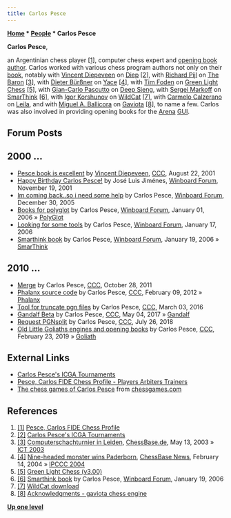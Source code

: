 ```yaml
---
title: Carlos Pesce
---
```

**[Home](Home "Home") * [People](People "People") * Carlos Pesce**

**Carlos Pesce**,

an Argentinian chess player <a id="cite-note-1" href="#cite-ref-1">[1]</a>, computer chess expert and [opening book author](Category:Opening_Book_Author "Category:Opening Book Author").
Carlos worked with various chess program authors not only on their [book](Opening_Book "Opening Book"), notably with [Vincent Diepeveen](Vincent_Diepeveen "Vincent Diepeveen") on [Diep](Diep "Diep") <a id="cite-note-2" href="#cite-ref-2">[2]</a>, with [Richard Pijl](Richard_Pijl "Richard Pijl") on [The Baron](The_Baron "The Baron") <a id="cite-note-3" href="#cite-ref-3">[3]</a>,
with [Dieter Bürßner](Dieter_B%C3%BCr%C3%9Fner "Dieter Bürßner") on [Yace](Yace "Yace") <a id="cite-note-4" href="#cite-ref-4">[4]</a>, with [Tim Foden](Tim_Foden "Tim Foden") on [Green Light Chess](Green_Light_Chess "Green Light Chess") <a id="cite-note-5" href="#cite-ref-5">[5]</a>, with [Gian-Carlo Pascutto](Gian-Carlo_Pascutto "Gian-Carlo Pascutto") on [Deep Sjeng](Deep_Sjeng "Deep Sjeng"), with [Sergei Markoff](Sergei_Markoff "Sergei Markoff") on [SmarThink](SmarThink "SmarThink") <a id="cite-note-6" href="#cite-ref-6">[6]</a>, with [Igor Korshunov](Igor_Korshunov "Igor Korshunov") on [WildCat](WildCat "WildCat") <a id="cite-note-7" href="#cite-ref-7">[7]</a>, with [Carmelo Calzerano](Carmelo_Calzerano "Carmelo Calzerano") on [Leila](Leila "Leila"), and with [Miguel A. Ballicora](Miguel_A._Ballicora "Miguel A. Ballicora") on [Gaviota](Gaviota "Gaviota") <a id="cite-note-8" href="#cite-ref-8">[8]</a>, to name a few.
Carlos was also involved in providing opening books for the [Arena](Arena "Arena") [GUI](GUI "GUI").

## Forum Posts

## 2000 ...

- [Pesce book is excellent](https://www.stmintz.com/ccc/index.php?id=184883) by [Vincent Diepeveen](Vincent_Diepeveen "Vincent Diepeveen"), [CCC](CCC "CCC"), August 22, 2001
- [Happy Birthday Carlos Pesce!](http://www.open-aurec.com/wbforum/viewtopic.php?f=18&t=35090) by José Luis Jiménes, [Winboard Forum](Computer_Chess_Forums "Computer Chess Forums"), November 19, 2001
- [Im coming back..so i need some help](http://www.open-aurec.com/wbforum/viewtopic.php?f=2&t=4051&p=20626) by Carlos Pesce, [Winboard Forum](Computer_Chess_Forums "Computer Chess Forums"), December 30, 2005
- [Books for polyglot](http://www.open-aurec.com/wbforum/viewtopic.php?f=2&t=4061&p=20684) by Carlos Pesce, [Winboard Forum](Computer_Chess_Forums "Computer Chess Forums"), January 01, 2006 » [PolyGlot](PolyGlot "PolyGlot")
- [Looking for some tools](http://www.open-aurec.com/wbforum/viewtopic.php?f=2&t=4168&p=21368) by Carlos Pesce, [Winboard Forum](Computer_Chess_Forums "Computer Chess Forums"), January 17, 2006
- [Smarthink book](http://www.open-aurec.com/wbforum/viewtopic.php?f=2&t=4182&p=21458) by Carlos Pesce, [Winboard Forum](Computer_Chess_Forums "Computer Chess Forums"), January 19, 2006 » [SmarThink](SmarThink "SmarThink")

## 2010 ...

- [Merge](http://www.talkchess.com/forum3/viewtopic.php?f=2&t=40918) by Carlos Pesce, [CCC](CCC "CCC"), October 28, 2011
- [Phalanx source code](http://www.talkchess.com/forum3/viewtopic.php?f=2&t=42398) by Carlos Pesce, [CCC](CCC "CCC"), February 09, 2012 » [Phalanx](Phalanx "Phalanx")
- [Tool for truncate pgn files](http://www.talkchess.com/forum3/viewtopic.php?f=2&t=59417) by Carlos Pesce, [CCC](CCC "CCC"), March 03, 2016
- [Gandalf Beta](http://www.talkchess.com/forum3/viewtopic.php?f=2&t=63893) by Carlos Pesce, [CCC](CCC "CCC"), May 04, 2017 » [Gandalf](Gandalf "Gandalf")
- [Request PGNsplit](http://www.talkchess.com/forum3/viewtopic.php?f=2&t=68077) by Carlos Pesce, [CCC](CCC "CCC"), July 26, 2018
- [Old Little Goliaths engines and opening books](http://www.talkchess.com/forum3/viewtopic.php?f=2&t=69999) by Carlos Pesce, [CCC](CCC "CCC"), February 23, 2019 » [Goliath](Goliath "Goliath")

## External Links

- [Carlos Pesce's ICGA Tournaments](https://www.game-ai-forum.org/icga-tournaments/person.php?id=623)
- [Pesce, Carlos FIDE Chess Profile - Players Arbiters Trainers](http://ratings.fide.com/card.phtml?event=105872)
- [The chess games of Carlos Pesce](http://www.chessgames.com/perl/chessplayer?pid=159597) from [chessgames.com](http://www.chessgames.com/index.html)

## References

1. <a id="cite-ref-1" href="#cite-note-1">[1]</a> [Pesce, Carlos FIDE Chess Profile](http://ratings.fide.com/card.phtml?event=105872)
1. <a id="cite-ref-2" href="#cite-note-2">[2]</a> [Carlos Pesce's ICGA Tournaments](https://www.game-ai-forum.org/icga-tournaments/person.php?id=623)
1. <a id="cite-ref-3" href="#cite-note-3">[3]</a> [Computerschachturnier in Leiden](https://de.chessbase.com/post/computerschachturnier-in-leiden), [ChessBase.de](ChessBase "ChessBase"), May 13, 2003 » [ICT 2003](ICT_2003 "ICT 2003")
1. <a id="cite-ref-4" href="#cite-note-4">[4]</a> [Nine-headed monster wins Paderborn](https://en.chessbase.com/post/nine-headed-monster-wins-paderborn), [ChessBase News](ChessBase "ChessBase"), February 14, 2004 » [IPCCC 2004](IPCCC_2004 "IPCCC 2004")
1. <a id="cite-ref-5" href="#cite-note-5">[5]</a> [Green Light Chess (v3.00)](http://www.7sun.com/chess/oldversions/218/index.php)
1. <a id="cite-ref-6" href="#cite-note-6">[6]</a> [Smarthink book](http://www.open-aurec.com/wbforum/viewtopic.php?f=2&t=4182&p=21458) by Carlos Pesce, [Winboard Forum](Computer_Chess_Forums "Computer Chess Forums"), January 19, 2006
1. <a id="cite-ref-7" href="#cite-note-7">[7]</a> [WildCat download](http://www.igorkorshunov.narod.ru/WildCat/)
1. <a id="cite-ref-8" href="#cite-note-8">[8]</a> [Acknowledgments - gaviota chess engine](https://sites.google.com/site/gaviotachessengine/Home/acknowledgments)

**[Up one level](People "People")**

